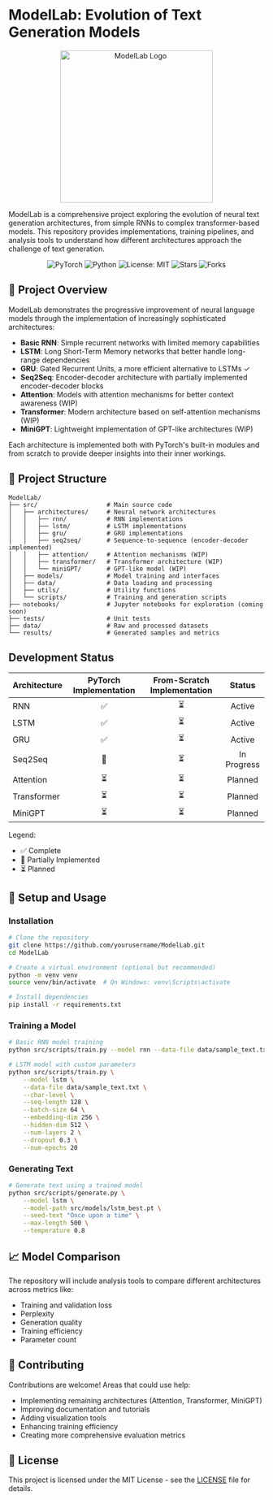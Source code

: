 # ModelLab: Evolution of Text Generation Models

<p align="center">
  <img src="https://raw.githubusercontent.com/aakashak2000/aakashak2000/main/modellab_logo.png" alt="ModelLab Logo" width="300"/>
</p>

ModelLab is a comprehensive project exploring the evolution of neural text generation architectures, from simple RNNs to complex transformer-based models. This repository provides implementations, training pipelines, and analysis tools to understand how different architectures approach the challenge of text generation.

<p align="center">
  <img src="https://img.shields.io/badge/PyTorch-EE4C2C?style=for-the-badge&logo=pytorch&logoColor=white" alt="PyTorch"/>
  <img src="https://img.shields.io/badge/Python-3776AB?style=for-the-badge&logo=python&logoColor=white" alt="Python"/>
  <img src="https://img.shields.io/badge/License-MIT-yellow.svg?style=for-the-badge" alt="License: MIT"/>
  <img src="https://img.shields.io/github/stars/yourusername/ModelLab.svg?style=for-the-badge" alt="Stars"/>
  <img src="https://img.shields.io/github/forks/yourusername/ModelLab.svg?style=for-the-badge" alt="Forks"/>
</p>

## 🚀 Project Overview

ModelLab demonstrates the progressive improvement of neural language models through the implementation of increasingly sophisticated architectures:

- **Basic RNN**: Simple recurrent networks with limited memory capabilities
- **LSTM**: Long Short-Term Memory networks that better handle long-range dependencies 
- **GRU**: Gated Recurrent Units, a more efficient alternative to LSTMs ✓
- **Seq2Seq**: Encoder-decoder architecture with partially implemented encoder-decoder blocks
- **Attention**: Models with attention mechanisms for better context awareness (WIP)
- **Transformer**: Modern architecture based on self-attention mechanisms (WIP)
- **MiniGPT**: Lightweight implementation of GPT-like architectures (WIP)

Each architecture is implemented both with PyTorch's built-in modules and from scratch to provide deeper insights into their inner workings.

## 📂 Project Structure

```
ModelLab/
├── src/                   # Main source code
│   ├── architectures/     # Neural network architectures
│   │   ├── rnn/           # RNN implementations
│   │   ├── lstm/          # LSTM implementations
│   │   ├── gru/           # GRU implementations
│   │   ├── seq2seq/       # Sequence-to-sequence (encoder-decoder implemented)
│   │   ├── attention/     # Attention mechanisms (WIP)
│   │   ├── transformer/   # Transformer architecture (WIP)
│   │   └── miniGPT/       # GPT-like model (WIP)
│   ├── models/            # Model training and interfaces
│   ├── data/              # Data loading and processing
│   ├── utils/             # Utility functions
│   └── scripts/           # Training and generation scripts
├── notebooks/             # Jupyter notebooks for exploration (coming soon)
├── tests/                 # Unit tests
├── data/                  # Raw and processed datasets
└── results/               # Generated samples and metrics
```

## Development Status

| Architecture | PyTorch Implementation | From-Scratch Implementation | Status |
|--------------|:----------------------:|:---------------------------:|:------:|
| RNN          | ✅                     | ⏳                          | Active |
| LSTM         | ✅                     | ⏳                          | Active |
| GRU          | ✅                     | ⏳                          | Active |
| Seq2Seq      | 🔄                     | ⏳                          | In Progress |
| Attention    | ⏳                     | ⏳                          | Planned |
| Transformer  | ⏳                     | ⏳                          | Planned |
| MiniGPT      | ⏳                     | ⏳                          | Planned |

Legend:
- ✅ Complete
- 🔄 Partially Implemented
- ⏳ Planned

## 🔧 Setup and Usage

### Installation

```bash
# Clone the repository
git clone https://github.com/yourusername/ModelLab.git
cd ModelLab

# Create a virtual environment (optional but recommended)
python -m venv venv
source venv/bin/activate  # On Windows: venv\Scripts\activate

# Install dependencies
pip install -r requirements.txt
```

### Training a Model

```bash
# Basic RNN model training
python src/scripts/train.py --model rnn --data-file data/sample_text.txt --char-level --num-epochs 10

# LSTM model with custom parameters
python src/scripts/train.py \
    --model lstm \
    --data-file data/sample_text.txt \
    --char-level \
    --seq-length 128 \
    --batch-size 64 \
    --embedding-dim 256 \
    --hidden-dim 512 \
    --num-layers 2 \
    --dropout 0.3 \
    --num-epochs 20
```

### Generating Text

```bash
# Generate text using a trained model
python src/scripts/generate.py \
    --model lstm \
    --model-path src/models/lstm_best.pt \
    --seed-text "Once upon a time" \
    --max-length 500 \
    --temperature 0.8
```

## 📈 Model Comparison

The repository will include analysis tools to compare different architectures across metrics like:

- Training and validation loss
- Perplexity
- Generation quality
- Training efficiency
- Parameter count

## 🤝 Contributing

Contributions are welcome! Areas that could use help:

- Implementing remaining architectures (Attention, Transformer, MiniGPT)
- Improving documentation and tutorials
- Adding visualization tools
- Enhancing training efficiency
- Creating more comprehensive evaluation metrics

## 📄 License

This project is licensed under the MIT License - see the [LICENSE](LICENSE) file for details.

